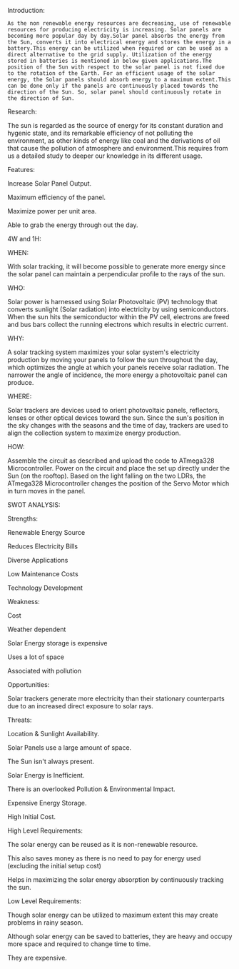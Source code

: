 
Introduction:
   
    As the non renewable energy resources are decreasing, use of renewable resources for producing electricity is increasing. Solar panels are becoming more popular day by day.Solar panel absorbs the energy from the Sun, converts it into electrical energy and stores the energy in a battery.This energy can be utilized when required or can be used as a direct alternative to the grid supply. Utilization of the energy stored in batteries is mentioned in below given applications.The position of the Sun with respect to the solar panel is not fixed due to the rotation of the Earth. For an efficient usage of the solar energy, the Solar panels should absorb energy to a maximum extent.This can be done only if the panels are continuously placed towards the direction of the Sun. So, solar panel should continuously rotate in the direction of Sun. 
    
Research:
 
   The sun is regarded as the source of energy for its constant duration and hygenic state, and its remarkable efficiency of not polluting the environment, as other kinds of energy like coal and the derivations of oil that cause the pollution of atmosphere and environment.This requires from us a detailed study to deeper our knowledge in its different usage.
 
 Features:
  
  Increase Solar Panel Output.
  
  Maximum efficiency of the panel.
  
  Maximize power per unit area.
  
  Able to grab the energy through out the day.
  
  
 4W and 1H:
  
WHEN:

With solar tracking, it will become possible to generate more energy since the solar panel can maintain a perpendicular profile to the rays of the sun. 

WHO:

Solar power is harnessed using Solar Photovoltaic (PV) technology that converts sunlight (Solar radiation) into electricity by using semiconductors. When the sun hits the semiconductor within the PV cell, electrons are freed and bus bars collect the running electrons which results in electric current.

WHY:

A solar tracking system maximizes your solar system's electricity production by moving your panels to follow the sun throughout the day, which optimizes the angle at which your panels receive solar radiation. The narrower the angle of incidence, the more energy a photovoltaic panel can produce.


WHERE:

Solar trackers are devices used to orient photovoltaic panels, reflectors, lenses or other optical devices toward the sun. Since the sun's position in the sky changes with the seasons and the time of day, trackers are used to align the collection system to maximize energy production.

HOW:

Assemble the circuit as described and upload the code to ATmega328 Microcontroller.
Power on the circuit and place the set up directly under the Sun (on the rooftop).
Based on the light falling on the two LDRs, the ATmega328 Microcontroller changes the position of the Servo Motor which in turn moves in the panel.



SWOT ANALYSIS:

Strengths:

Renewable Energy Source	

Reduces Electricity Bills	

Diverse Applications	

Low Maintenance Costs	

Technology Development

Weakness:

Cost

Weather dependent

Solar Energy storage is expensive

Uses a lot of space

Associated with pollution

Opportunities:

Solar trackers generate more electricity than their stationary counterparts due to an increased direct exposure to solar rays.

Threats:

Location & Sunlight Availability.

Solar Panels use a large amount of space.

The Sun isn't always present.

Solar Energy is Inefficient.

There is an overlooked Pollution & Environmental Impact.

Expensive Energy Storage.

High Initial Cost.


High Level Requirements:

The solar energy can be reused as it is non-renewable resource.

This also saves money as there is no need to pay for energy used (excluding the initial setup cost)

Helps in maximizing the solar energy absorption by continuously tracking the sun.


Low Level Requirements:

Though solar energy can be utilized to maximum extent this may create problems in rainy season.

Although solar energy can be saved to batteries, they are heavy and occupy more space and required to change time to time.

They are expensive.


